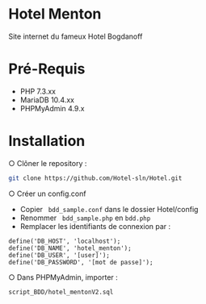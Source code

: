 # Hotel Menton
Site internet du fameux Hotel Bogdanoff

# Pré-Requis 
- PHP 7.3.xx
- MariaDB 10.4.xx
- PHPMyAdmin 4.9.x

# Installation 
○ Clôner le repository : 
```bash
git clone https://github.com/Hotel-sln/Hotel.git
```

○ Créer un config.conf
- Copier 
``` bdd_sample.conf``` dans le dossier Hotel/config
- Renommer ``` bdd_sample.php``` en ```bdd.php```
- Remplacer les identifiants de connexion par :

``` 
define('DB_HOST', 'localhost');
define('DB_NAME', 'hotel_menton');
define('DB_USER', '[user]');
define('DB_PASSWORD', '[mot de passe]');

```
    
○ Dans PHPMyAdmin, importer :
```
script_BDD/hotel_mentonV2.sql
```

